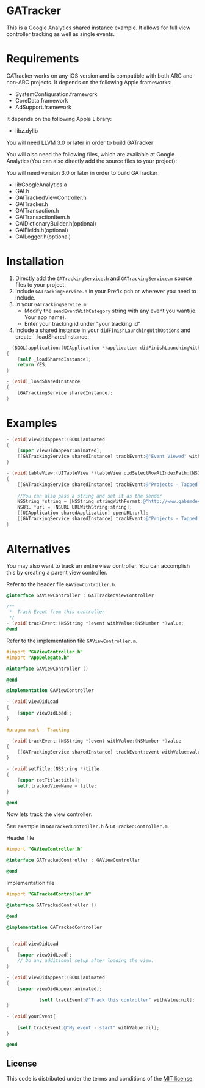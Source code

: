 # GATracker

This is a Google Analytics shared instance example. It allows for full view controller tracking as well as single events. 

# Requirements

GATracker works on any iOS version and is compatible with both ARC and non-ARC projects. It depends on the following Apple frameworks:

* SystemConfiguration.framework
* CoreData.framework
* AdSupport.framework
    
It depends on the following Apple Library:

* libz.dylib
    
You will need LLVM 3.0 or later in order to build GATracker

You will also need the following files, which are available at Google Analytics(You can also directly add the source files to your project): 

You will need version 3.0 or later in order to build GATracker

* libGoogleAnalytics.a
* GAI.h
* GAITrackedViewController.h
* GAITracker.h
* GAITransaction.h
* GAITransactionItem.h
* GAIDictionaryBuilder.h(optional)
* GAIFields.h(optional)
* GAILogger.h(optional)
    
# Installation 

1. Directly add the `GATrackingService.h` and `GATrackingService.m` source files to your project.
2. Include `GATrackingService.h` in your Prefix.pch or wherever you need to include.
2. In your `GATrackingService.m`: 
    - Modify the `sendEventWithCategory` string with any event you want(ie. Your app name).
    - Enter your tracking id under "your tracking id"
3. Include a shared instance in your `didFinishLaunchingWithOptions` and create `_loadSharedInstance:

```objective-c
- (BOOL)application:(UIApplication *)application didFinishLaunchingWithOptions:(NSDictionary *)launchOptions
{
    [self _loadSharedInstance];
    return YES;
}

- (void)_loadSharedInstance
{
    [GATrackingService sharedInstance];
}
```

# Examples

```objective-c
- (void)viewDidAppear:(BOOL)animated
{
    [super viewDidAppear:animated];
    [[GATrackingService sharedInstance] trackEvent:@"Event Viewed" withValue:nil fromSender:@"your sender"];
}

- (void)tableView:(UITableView *)tableView didSelectRowAtIndexPath:(NSIndexPath *)indexPath
{
    [[GATrackingService sharedInstance] trackEvent:@"Projects - Tapped Project Cell" withValue:nil fromSender:@"your sender" /*mutablearray for example: array[@"array item"*/];
    
    //You can also pass a string and set it as the sender
    NSString *string = [NSString stringWithFormat:@"http://www.gabemdev.com"];
    NSURL *url = [NSURL URLWithString:string];
    [[UIApplication sharedApplication] openURL:url];
    [[GATrackingService sharedInstance] trackEvent:@"Projects - Tapped Project Cell" withValue:nil fromSender:string];
}
```

# Alternatives

You may also want to track an entire view controller. You can accomplish this by creating a parent view controller.

Refer to the header file `GAViewController.h`.

```objective-c
@interface GAViewController : GAITrackedViewController

/**
 *  Track Event from this controller
 */
- (void)trackEvent:(NSString *)event withValue:(NSNumber *)value;
@end
```

Refer to the implementation file `GAViewController.m`.

```objective-c
#import "GAViewController.h"
#import "AppDelegate.h"

@interface GAViewController ()

@end

@implementation GAViewController

- (void)viewDidLoad
{
    [super viewDidLoad];
}

#pragma mark - Tracking

- (void)trackEvent:(NSString *)event withValue:(NSNumber *)value
{
    [[GATrackingService sharedInstance] trackEvent:event withValue:value fromSender:self.trackedViewName];
}

- (void)setTitle:(NSString *)title
{
    [super setTitle:title];
    self.trackedViewName = title;
}

@end
````

Now lets track the view controller: 

See example in `GATrackedController.h` & `GATrackedController.m`.

Header file 

```objective-c
#import "GAViewController.h"

@interface GATrackedController : GAViewController

@end
````

Implementation file

```objective-c
#import "GATrackedController.h"

@interface GATrackedController ()

@end

@implementation GATrackedController


- (void)viewDidLoad
{
    [super viewDidLoad];
	// Do any additional setup after loading the view.
}

- (void)viewDidAppear:(BOOL)animated
{
    [super viewDidAppear:animated];

            [self trackEvent:@"Track this controller" withValue:nil];
}

- (void)yourEvent{
    
    [self trackEvent:@"My event - start" withValue:nil];
}

@end
````

## License

This code is distributed under the terms and conditions of the [MIT license](LICENSE). 




